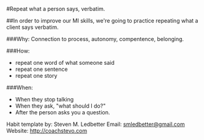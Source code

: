 #Repeat what a person says, verbatim.

##In order to improve our MI skills, we're going to practice repeating what a client says verbatim. 

###Why:
Connection to process, autonomy, compentence, belonging.

###How:
- repeat one word of what someone said
- repeat one sentence
- repeat one story

###When:
- When they stop talking
- When they ask, "what should I do?"
- After the person asks you a question.

Habit template by: Steven M. Ledbetter
Email: smledbetter@gmail.com
Website: http://coachstevo.com